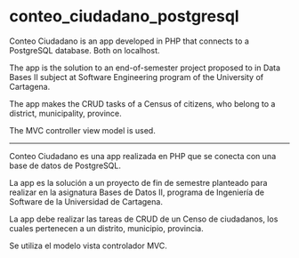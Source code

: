 
# conteo_ciudadano_postgresql


Conteo Ciudadano is an app developed in PHP that connects to a PostgreSQL database.  Both on localhost.

The app is the solution to an end-of-semester project proposed to in Data Bases II subject at Software Engineering program of the University of Cartagena.

The app makes the CRUD tasks of a Census of citizens, who belong to a district, municipality, province.

The MVC controller view model is used.



------------------------------------------------------------------------------------------------------------------------------------


Conteo Ciudadano es una app realizada en PHP que se conecta con una base de datos de PostgreSQL.

La app es la solución a un proyecto de fin de semestre planteado para realizar en la asignatura Bases de Datos II, programa de Ingeniería de Software de la Universidad de Cartagena.

La app debe realizar las tareas de CRUD de un Censo de ciudadanos, los cuales pertenecen a un distrito, municipio, provincia.

Se utiliza el modelo vista controlador MVC.
